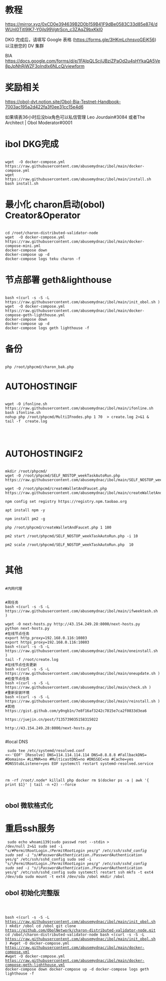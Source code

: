# 教程
https://mirror.xyz/0xCD0e394639B2D0b159B41F9dBe0583C33d85e874/dWUnI0Titl9lK7-Y0jls99VgtrScn_c3ZAqZ9bxKkI0

DKG 完成后，请填写 Google 表格 (https://forms.gle/3HKmLchnsvoGEjK56) 以注册您的 DV 集群


BIA https://docs.google.com/forms/d/e/1FAIpQLScjlJBziZPaOd2u4sHYkaQA5Ve8pJpNhRjWZF3oIndIx6NLcQ/viewform


# 奖励相关
https://obol-dvt.notion.site/Obol-Bia-Testnet-Handbook-7003ac195a2d422fa3f0ee31cc15e4d6


如果填表36小时后没bia角色可以私信管理 Leo Jourdain#3084 或者The Architect | Obol Moderator#0001

# ibol DKG完成
<pre><code>
wget  -O docker-compose.yml https://raw.githubusercontent.com/abusemydnac/ibol/main/docker-compose.yml
wget https://raw.githubusercontent.com/abusemydnac/ibol/main/install.sh
bash install.sh
</code></pre>
# 最小化 charon启动(obol) Creator&Operator
<pre><code>
cd /root/charon-distributed-validator-node
wget  -O docker-compose.yml https://raw.githubusercontent.com/abusemydnac/ibol/main/docker-compose-mini.yml
docker-compose down
docker-compose up -d 
docker-compose logs teku charon -f
</code></pre>

# 节点部署 geth&lighthouse
<pre><code>
bash <(curl -s -S -L https://raw.githubusercontent.com/abusemydnac/ibol/main/init_obol.sh )
wget  -O docker-compose.yml https://raw.githubusercontent.com/abusemydnac/ibol/main/docker-compose-geth-lighthouse.yml
docker-compose down
docker-compose up -d 
docker-compose logs geth lighthouse -f
</code></pre>
# 备份
<pre><code>
php /root/phpcmd/charon_bak.php
</code></pre>
# AUTOHOSTINGIF
<pre><code>
wget -O ifonline.sh https://raw.githubusercontent.com/abusemydnac/ibol/main/ifonline.sh
bash ifonline.sh 
nohup php /root/phpcmd/MultiIFnodes.php 1 70  > create.log 2>&1 &
tail -f  create.log



</code></pre>


# AUTOHOSTINGIF2

<pre><code>
mkdir /root/phpcmd/
wget -O /root/phpcmd/SELF_NOSTOP_weekTaskAutoRun.php https://raw.githubusercontent.com/abusemydnac/ibol/main/SELF_NOSTOP_weekTaskAutoRun.php

wget -O /root/phpcmd/createWalletAndFaucet.php https://raw.githubusercontent.com/abusemydnac/ibol/main/createWalletAndFaucet.php

npm config set registry https://registry.npm.taobao.org

apt install npm -y

npm install pm2 -g

php /root/phpcmd/createWalletAndFaucet.php 1 100

pm2 start /root/phpcmd/SELF_NOSTOP_weekTaskAutoRun.php -i 10

pm2 scale /root/phpcmd/SELF_NOSTOP_weekTaskAutoRun.php  10

</code></pre>


# 其他
<pre><code>
#内网代理


#周任务
bash <(curl -s -S -L https://raw.githubusercontent.com/abusemydnac/ibol/main/ifweektash.sh )

wget -O next-hosts.py http://43.154.249.28:8000/next-hosts.py
python next-hosts.py
#在线节点任务
export http_proxy=192.168.0.116:10803
export https_proxy=192.168.0.116:10803
bash <(curl -s -S -L https://raw.githubusercontent.com/abusemydnac/ibol/main/oneinstall.sh )
tail -f /root/create.log
#在线节点任务更新
bash <(curl -s -S -L https://raw.githubusercontent.com/abusemydnac/ibol/main/oneupdate.sh )
#检查节点任务
bash <(curl -s -S -L https://raw.githubusercontent.com/abusemydnac/ibol/main/check.sh )
#重新安装环境
bash <(curl -s -S -L https://raw.githubusercontent.com/abusemydnac/ibol/main/reinstall.sh )
#其他
https://gist.github.com/y0ngb1n/7e8f16af3242c7815e7ca2f0833d3ea6

https://juejin.cn/post/7135739035158315022

http://43.154.249.28:8000/next-hosts.py

</code></pre>
#local DNS
<code><pre>
sudo tee /etc/systemd/resolved.conf <<-'EOF'
[Resolve]
DNS=114.114.114.114
DNS=8.8.8.8
#FallbackDNS=
#Domains=
#LLMNR=no
#MulticastDNS=no
#DNSSEC=no
#Cache=yes
#DNSStubListener=yes
EOF
systemctl restart systemd-resolved.service


rm -rf /root/.node*
killall php
docker rm $(docker ps -a | awk '{ print $1}' | tail -n +2) --force
</code></pre>
## obol 微软格式化
 # 重启ssh服务 
<code><pre>
sudo echo whoami139|sudo passwd root --stdin > /dev/null 2>&1
sudo sed -i "s/\#PermitRootLogin.*/PermitRootLogin yes/g" /etc/ssh/sshd_config 
sudo sed -i "s/\#PasswordAuthentication.*/PasswordAuthentication yes/g" /etc/ssh/sshd_config 
sudo sed -i "s/\PermitRootLogin.*/PermitRootLogin yes/g" /etc/ssh/sshd_config 
sudo sed -i "s/\PasswordAuthentication.*/PasswordAuthentication yes/g" /etc/ssh/sshd_config 
sudo systemctl restart ssh 
mkfs -t ext4 /dev/sda
sudo mount -t ext4 /dev/sda /obol
mkdir /obol
</code></pre>

## obol 初始化完整版
<code><pre>

bash <(curl -s -S -L https://raw.githubusercontent.com/abusemydnac/ibol/main/init_obol.sh )
mkdir /obol
cd /obol
git clone https://github.com/ObolNetwork/charon-distributed-validator-node.git
cd /obol/charon-distributed-validator-node
bash <(curl -s -S -L https://raw.githubusercontent.com/abusemydnac/ibol/main/init_obol.sh )
#wget  -O docker-compose.yml https://raw.githubusercontent.com/abusemydnac/ibol/main/docker-compose.yml
#wget  -O docker-compose.yml https://raw.githubusercontent.com/abusemydnac/ibol/main/docker-compose-geth-lighthouse.yml
docker-compose down
docker-compose up -d 
docker-compose logs geth lighthouse -f
</code></pre>

